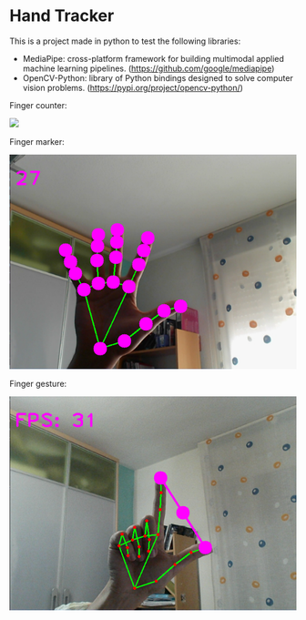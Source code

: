 # Hand Tracker

This is a project made in python to test the following libraries: 

* MediaPipe: cross-platform framework for building multimodal applied machine learning pipelines. (https://github.com/google/mediapipe)
* OpenCV-Python: library of Python bindings designed to solve computer vision problems. (https://pypi.org/project/opencv-python/)

Finger counter:

![](src/readmeFiles/Animation.gif)

Finger marker:

![](src/readmeFiles/Rosa.png)

Finger gesture:

![](src/readmeFiles/Gesture.png)
